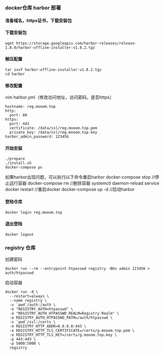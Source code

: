 ### docker仓库 harbor 部署
#### 准备域名，https证书，下载安装包

#### 下载安装包
```
wget https://storage.googleapis.com/harbor-releases/release-1.8.0/harbor-offline-installer-v1.8.2.tgz
```
#### 解压配置
```
tar zxvf harbor-offline-installer-v1.8.2.tgz
cd harbor
```
#### 修改配置
vim harbor.yml（修改访问地址，访问密码，是否https）
```
hostname: reg.mooom.top
http:
  port: 80
https:
  port: 443
  certificate: /data/ssl/reg.mooom.top.pem
  private_key: /data/ssl/reg.mooom.top.key
harbor_admin_password: 123456
```
#### 开始安装
``` 
./prepare
./install.sh
docker-compose ps
```
如果harbor出现问题，可以执行以下命令重启harbor
docker-compose stop       //停止运行容器
docker-compose rm         //删除容器
systemctl daemon-reload
service docker restart    //重启docker
docker-compose up -d      //启动harbor

#### 登陆仓库
```
docker login reg.mooom.top
```

#### 退出登陆
```
docker logout
```


### registry 仓库

创建密码
```
docker run --rm --entrypoint htpasswd registry -Bbn admin 123456 > auth/htpasswd
```
启动容器
```
docker run -d \
  --restart=always \
  --name registry \
  -v `pwd`/auth:/auth \
  -e "REGISTRY_AUTH=htpasswd" \
  -e "REGISTRY_AUTH_HTPASSWD_REALM=Registry Realm" \
  -e REGISTRY_AUTH_HTPASSWD_PATH=/auth/htpasswd \
  -v `pwd`/ssl:/certs \
  -e REGISTRY_HTTP_ADDR=0.0.0.0:443 \
  -e REGISTRY_HTTP_TLS_CERTIFICATE=/certs/g.mooom.top.pem \
  -e REGISTRY_HTTP_TLS_KEY=/certs/g.mooom.top.key \
  -p 443:443 \
  -p 5000:5000 \
  registry
```





